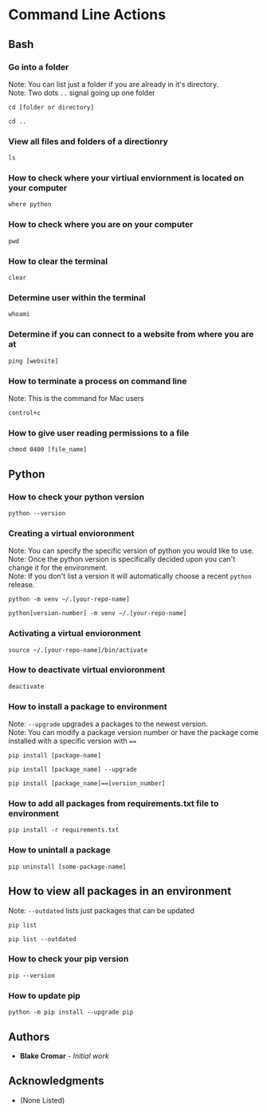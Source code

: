 # Command Line Actions

## Bash

### Go into a folder

Note: You can list just a folder if you are already in it's directory. <br>
Note: Two dots `..` signal going up one folder

```
cd [folder or directory]
```

```
cd ..
```

### View all files and folders of a directionry

```
ls
```

### How to check where your virtiual enviornment is located on your computer

```
where python
```

### How to check where you are on your computer
```
pwd
```

### How to clear the terminal
```
clear
```

### Determine user within the terminal
```
whoami
```

### Determine if you can connect to a website from where you are at
```
ping [website]
```

### How to terminate a process on command line
Note: This is the command for Mac users

```
control+c
```

### How to give user reading permissions to a file
```
chmod 0400 [file_name]
```

## Python

### How to check your python version

```
python --version
```

### Creating a virtual envioronment
Note: You can specify the specific version of python you would like to use. <br>
Note: Once the python version is specifically decided upon you can't change it for the environment. <br>
Note: If you don't list a version it will automatically choose a recent `python` release.

```
python -m venv ~/.[your-repo-name]
```

```
python[version-number] -m venv ~/.[your-repo-name]
```

### Activating a virtual envioronment
```
source ~/.[your-repo-name]/bin/activate
```

### How to deactivate virtual envioronment
```
deactivate
```

### How to install a package to environment

Note: `--upgrade` upgrades a packages to the newest version. <br>
Note: You can modify a package version number or have the package come installed with a specific version with `==`

```
pip install [package-name]
```

```
pip install [package_name] --upgrade
```

```
pip install [package_name]==[version_number]
```

### How to add all packages from requirements.txt file to environment

```
pip install -r requirements.txt
```

### How to unintall a package

```
pip uninstall [some-package-name]
```

## How to view all packages in an environment
Note: `--outdated` lists just packages that can be updated

```
pip list
```

```
pip list --outdated
```

### How to check your pip version
```
pip --version
```

### How to update pip
```
python -m pip install --upgrade pip
```

## Authors

* **Blake Cromar** - *Initial work* 

## Acknowledgments

* (None Listed)
